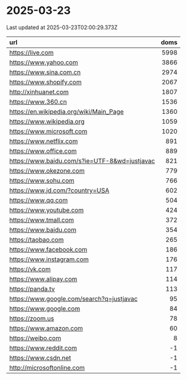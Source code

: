 # 2025-03-23

<!-- BEGIN -->
Last updated at 2025-03-23T02:00:29.373Z

url | doms
:- | -:
https://live.com | 5998
https://www.yahoo.com | 3866
https://www.sina.com.cn | 2974
https://www.shopify.com | 2067
http://xinhuanet.com | 1807
https://www.360.cn | 1536
https://en.wikipedia.org/wiki/Main_Page | 1360
https://www.wikipedia.org | 1059
https://www.microsoft.com | 1020
https://www.netflix.com | 891
https://www.office.com | 889
https://www.baidu.com/s?ie=UTF-8&wd=justjavac | 821
https://www.okezone.com | 779
https://www.sohu.com | 766
https://www.jd.com/?country=USA | 602
https://www.qq.com | 504
https://www.youtube.com | 424
https://www.tmall.com | 372
https://www.baidu.com | 354
https://taobao.com | 265
https://www.facebook.com | 186
https://www.instagram.com | 176
https://vk.com | 117
https://www.alipay.com | 114
https://panda.tv | 113
https://www.google.com/search?q=justjavac | 95
https://www.google.com | 84
https://zoom.us | 78
https://www.amazon.com | 60
https://weibo.com | 8
https://www.reddit.com | -1
https://www.csdn.net | -1
http://microsoftonline.com | -1
<!-- END -->
